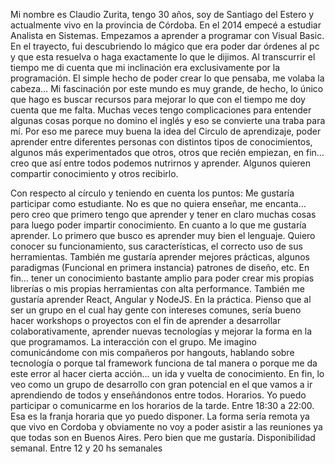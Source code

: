 Mi nombre es Claudio Zurita, tengo 30 años, soy de Santiago del Estero y actualmente vivo en la provincia de Córdoba.
En el 2014 empecé a estudiar Analista en Sistemas. Empezamos a aprender a programar con Visual Basic. En el trayecto, fui descubriendo lo mágico que era poder dar órdenes al pc y que esta resuelva o haga exactamente lo que le dijimos. Al transcurrir el tiempo me di cuenta que mi inclinación era exclusivamente por la programación. El simple hecho de poder crear lo que pensaba, me volaba la cabeza…
Mi fascinación por este mundo es muy grande, de hecho, lo único que hago es buscar recursos para mejorar lo que con el tiempo me doy cuenta que me falta.
Muchas veces tengo complicaciones para entender algunas cosas porque no domino el inglés y eso se convierte una traba para mí. Por eso me parece muy buena la idea del Circulo de aprendizaje, poder aprender entre diferentes personas con distintos tipos de conocimientos, algunos más experimentados que otros, otros que recién empiezan, en fin… creo que así entre todos podemos nutrirnos y aprender. Algunos quieren compartir conocimiento y otros recibirlo.

Con respecto al círculo y teniendo en cuenta los puntos:
Me gustaría participar como estudiante. No es que no quiera enseñar, me encanta… pero creo que primero tengo que aprender y tener en claro muchas cosas para luego poder impartir conocimiento.
En cuanto a lo que me gustaría aprender. Lo primero que busco es aprender muy bien el lenguaje. Quiero conocer su funcionamiento, sus características, el correcto uso de sus herramientas. También me gustaría aprender mejores prácticas, algunos paradigmas (Funcional en primera instancia) patrones de diseño, etc. En fin… tener un conocimiento bastante amplio para poder crear mis propias librerías o mis propias herramientas con alta performance.
También me gustaría aprender React, Angular y NodeJS.
En la práctica.  Pienso que al ser un grupo en el cual hay gente con intereses comunes, sería bueno hacer workshops o proyectos con el fin de aprender a desarrollar colaborativamente, aprender nuevas tecnologías y mejorar la forma en la que programamos.
La interacción con el grupo. Me imagino comunicándome con mis compañeros por hangouts, hablando sobre tecnología o porque tal framework funciona de tal manera o porque me da este error al hacer cierta acción… un ida y vuelta de conocimiento. 
En fin, lo veo como un grupo de desarrollo con gran potencial en el que vamos a ir aprendiendo de todos y enseñándonos entre todos.
Horarios. Yo puedo participar o comunicarme en los horarios de la tarde. Entre 18:30 a 22:00. Esa es la franja horaria que yo puedo disponer. La forma sería remota ya que vivo en Cordoba y obviamente no voy a poder asistir a las reuniones ya que todas son en Buenos Aires. Pero bien que me gustaría.
Disponibilidad semanal. Entre 12 y 20  hs semanales
